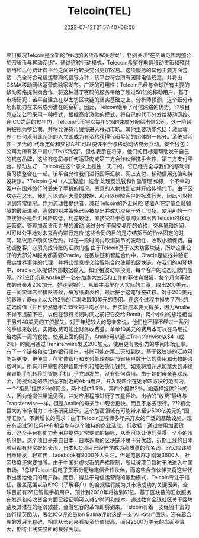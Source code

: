 ﻿---
weight: 
title: "Telcoin(TEL)"
description: "Telcoin是全新的“移动加密货币解决方案”，特别关注“在全球范围内整合加密货币与移动网络“"
date: 2022-07-12T21:57:40+08:00
lastmod: 2022-07-12T16:45:40+08:00
draft: false
authors: ["浮尘"]
featuredImage: "telcointel.webp"
link: "https://www.telco.in/"
tags: ["数字代币","Telcoin(TEL)"]
categories: ["navigation"]
navigation: ["数字代币"]
lightgallery: true
toc: true
pinned: false
recommend: false
recommend1: false
---
项目概况Telcoin是全新的“移动加密货币解决方案”，特别关注“在全球范围内整合加密货币与移动网络“。通过这种行动模式，Telecoin希望在电信移动货币和预付信用和后付费计费平台之间进行转换变得更加容易。这项服务的其他主要方面包括：完全符合电信运营商的指导方针：该平台符合所有国际电信规定，并将由GSMA移动网络运营商独家发布。广泛的可用性：Telcoin已经与全球所有主要的移动网络提供商合作，将这种基于密码的服务带给了超过50亿的移动用户。基于市场研究：该平台建立在以太坊区块链的坚实基础之上。分析师预测，这个细分市场有能力在未来成为潜在的金矿。因此，Telcoin继承了可信网络的优势。??项目亮点该公司采用一种模式，根据高度激励的模式，将自己的代币分发给移动网络。在ICO之后的10年内，Telcoin代币将以每年5％的速度分配给电信公司。这一阶段将被视为整合期，并将允许货币缓慢进入移动市场。其他主要功能包括：激励收养：任何采用此网络的人立即成为有资格获得代币奖励的团体的一部分。系统灵活性：灵活的“代币定价和交换API”可以使该平台与移动网络充分互动。安全钱包：公司为所有客户提供“TenX钱包”，但也表示在将来，他们的目标是帮助发布自己的钱包品牌，这些钱包将与任何运营商或第三方合作伙伴携手合作，第三方支付平台。移动友好：Telcoin在这个意义上是独一无二的，它已经完全与我们的移动消费习惯整合在一起。该平台允许我们进行国际汇款，网上支付，移动信用充值和特设转账。?Telcoin与AI（人工智能）结合
处理反洗钱和诈骗管理
如果一个不幸的客户在国外旅行时丢失了手机的情况。恶意的人物找到它并开始传输代币。由于区块链在这里，我们可以访问大量的数据，AI可以理解客户的标准行为，因此可以检测到异常情况。作为流动性提供者，减轻Telcoin的外汇风险
随着AI在定量金融领域的最新进展，高效的对冲策略已经被提出并成功应用于外汇市场。使用AI的一个直接好处是外汇风险较低，利差较低，直接受益于愿意购买和出售Telcoin的移动运营商。管理加密货币世界的波动
通过分析不同交易所的价格，交易量和新闻，AI可以公平地对未来合约进行定价 这些合同的目的是冻结货币的价格固定的时间。建议用户购买该合约，以在一段时间内取消货币的波动性，收取小额保费。自动调整客户必须完成转账的汇款门槛
由于Telcoin基于以太坊区块链，所以这里公开的大部分AI服务都需要Oracle。在区块链和智能合约中，Oracle是查找并验证真实世界事件的代理，并将此信息提交给智能合约使用的区块链。在我们的AI环境中，oracle可以提供外部数据输入，如价格波动率预测，每个客户的动态汇款门槛等。???应用场景Analie是一名在加拿大生活和工作的菲律宾保姆，每个月向菲律宾的母亲发200加元。她走到银行，从雇主那里存入实际的工资，取出200美元，在一间实体店里排队等候，填写纸质表格，最后把手这笔钱被转移。对于200美元的转账，iRemit以大约2％的汇率收取10美元的费用。在这个过程中损失了7％的初始价值（并且仍然低于7.45％的平均水平）。但实际成本要大得多，因为Analie不得不提前下班，以便在银行关闭时间之前把它交给iRemit，两个小时的旅程相当于另外40美元的工资损失。对于年纪较大的母亲来说，他们也不得不经过一系列的手续来收钱，实际收费可能比财务收费差。单单10美元的费用本可以在马尼拉给她买一周的食物。使用上面的例子，Analie可以通过Transferwise以$4（或2％）的费用通过Transferwise发送200加元，使用更有吸引力的中间市场汇率。有了一个链接和验证的银行账户，转账可能在第二天就到达。基于区块链的汇款可能会更快，更便宜，在实体银行和支付处理商店节省用户数十亿的费用和无数的浪费时间。所有用户需要的是智能手机和加密货币钱包。如果将加元从加拿大到菲律宾智能手机转移到智能手机几乎立即发生，没有任何费用。由于她的母亲喜欢现金，她搜索她的应用程序附近的Abra用户，并发现四个在她家四方块的范围内。一个“柜员”提供3％的佣金，两个提供1.5％，第四个提供2％。她选择提供2％的人，因为他提供半途见面，并对应用程序进行了五星评论。出纳的“收费”最终与Transferwise一样，但是Analie的母亲手中现金更快，而且不必去银行。???机会巨大的市场潜力：市场研究显示，这个加密领域有可能带来至少500亿美元的“国际汇款”。不断增长的需求：由于Telcoin工程师多年来开发的广泛的基础设施，现在有超过50亿用户有机会参与这个独特的商业活动。低收费：通过使用加密货币，这个平台有能力为用户提供非常便宜的转账，从而可以让他们获得一个小的市场份额。这个项目是来自日本，日本近期的区块链环境十分优越，近期上线的日本项目都有非常好的表现，日本ICO项目已经俨然成为高质量的代名词。??风险该项目重研发，轻宣传，facebook有9000多人关注，但是电报群才刚满3600人，社区热度还需要加强。由于中国对虚拟币的严格限制，所以该项目暂时无法进入中国市场。?总结Telcoin将电子货币分配给电信合作伙伴，而这些合作伙伴又将这些代币出售给他们的用户群。而且，得益于电信运营商的激励模式，Telcoin专注于信任，覆盖范围以及KYC（了解客户）的合规性将成为其市场成功的关键因素。全球目前有26亿智能手机用户，预计到2020年将达到61亿。基于区块链的汇款服务在发送和接收资金方面已经证明可以减少时间和成本。通过教育全球社区关于区块链及其潜在的经济效益，金融包容的革命即将到来。Telcoin有着一支经验丰富的各行精英团队，著名ICO评论员Ian Balina评价这是一支“All-Star”团队。还有着合理的发展里程碑，相信从长远来看投资价值很高，而且2500万美元的盘面不算大，期待上线交易所的良好表现。

